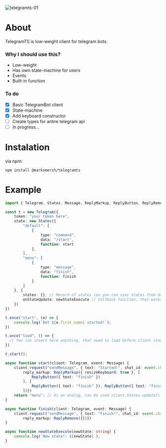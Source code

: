 ![telegramts-01](https://user-images.githubusercontent.com/82462033/205465371-fa3237e9-a793-41a9-9f6b-dcd2ddcb89d2.png)

# About
TelegramTS is low-weight client for telegram bots.

### Why I should use this?
- Low-weight
- Has own state-machine for users
- Events
- Built-in function

### To do

- [x] Basic TelegramBot client
- [x] State-machine
- [x] Add keyboard constructor
- [ ] Create types for antire telegram api
- [ ] In progress...

# Instalation

via npm:

```sh-session
npm install @marksmersh/telegramts
```

# Example
```ts
import { Telegram, States, Message, ReplyMarkup, ReplyButton, ReplyRemove } from ".";

const t = new Telegram({
    token: "your token here",
    state: new States({
        "default": [
            {
                type: "command",
                data: "/start",
                function: start
            },
        ],
        "menu": [
            {
                type: "message",
                data: "finish",
                function: finish
            }
        ]
    }, {
        states: {}, // Record of states (ex you can sync states from database)
        onStateUpdate: newStateExecute // Callback function, that works, when states was changed
    })
})

t.once("start", (e) => {
    console.log(`Bot ${e.first_name} started!`);
})

t.once("load", () => {
  // You can insert here anything, that need to load before client starts. For example auth and sync database
})

t.start();

async function start(client: Telegram, event: Message) {
    client.request("sendMessage", { text: "Started!", chat_id: event.chat.id, 
        reply_markup: ReplyMarkup({ resizeKeyboard: true }, [
            ReplyButton({ text: "finish" })
        ], [
            ReplyButton({ text: "finish" }), ReplyButton({ text: "finish" })
        ])})
    return "menu"; // As an analog, can be used client.States.update()
}

async function finish(client: Telegram, event: Message) {
    client.request("sendMessage", { text: "Finish!", chat_id: event.chat.id,
        reply_markup: ReplyRemove({})})
}

async function newStateExecute(newState: string) {
    console.log(`New state!: ${newState}`);
}
```
